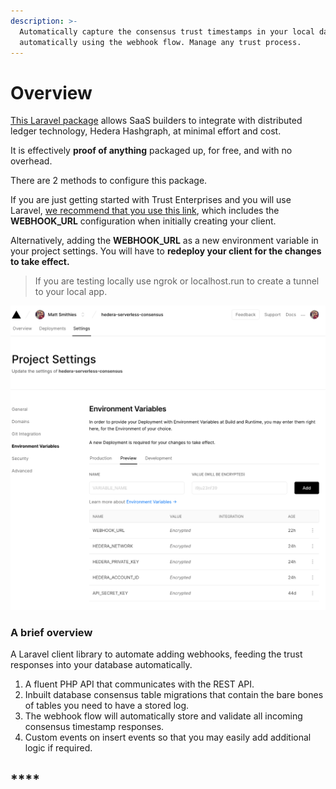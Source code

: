 ```yaml
---
description: >-
  Automatically capture the consensus trust timestamps in your local database,
  automatically using the webhook flow. Manage any trust process.
---
```


# Overview

[This Laravel package](https://github.com/trustenterprises/laravel-hashgraph) allows SaaS builders to integrate with distributed ledger technology, Hedera Hashgraph, at minimal effort and cost.

It is effectively **proof of anything** packaged up, for free, and with no overhead.

There are 2 methods to configure this package.

If you are just getting started with Trust Enterprises and you will use Laravel, [we recommend that you use this link](https://vercel.com/import/settings?s=https%3A%2F%2Fgithub.com%trustenterprises%2Fhedera-serverless-consensus&env=HEDERA_NETWORK%2CHEDERA_ACCOUNT_ID%2CHEDERA_PRIVATE_KEY%2CAPI_SECRET_KEY%2CWEBHOOK_URL&envDescription=Enter+your+account+id+and+private+key+from+the+hedera+portal.+The+API+secret+is+your+authentication+key+to+communicate+with+your+API%2C+create+a+secure+string+of+at+least+10+characters.&envLink=https%3A%2F%2Fdocs.trust.enterprises%2Fdeployment%2Fenvironment-variables&redirect-url=https%3A%2F%2Fdocs.trust.enterprises%2Frest-api%2Foverview&id=287751270&b=master&framework=nextjs), which includes the **WEBHOOK\_URL** configuration when initially creating your client.

Alternatively, adding the **WEBHOOK\_URL** as a new environment variable in your project settings. You will have to **redeploy your client for the changes to take effect.**

> If you are testing locally use ngrok or localhost.run to create a tunnel to your local app.

![](../.gitbook/assets/screenshot-2020-10-13-at-13.43.04.png)

### A brief overview

A Laravel client library to automate adding webhooks, feeding the trust responses into your database automatically.

1. A fluent PHP API that communicates with the REST API.
2. Inbuilt database consensus table migrations that contain the bare bones of tables you need to have a stored log. 
3. The webhook flow will automatically store and validate all incoming consensus timestamp responses.
4. Custom events on insert events so that you may easily add additional logic if required.

## \*\*\*\*

